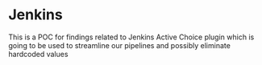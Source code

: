 
# Jenkins

This is a POC for findings related to Jenkins Active Choice plugin which is going to be used to streamline our pipelines and possibly eliminate hardcoded values 
  
